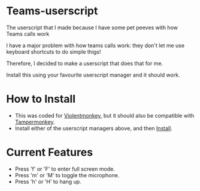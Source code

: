 # Teams-userscript
The userscript that I made because I have some pet peeves with how Teams calls work

I have a major problem with how teams calls work: they don't let me use keyboard shortcuts to do simple thigs!

Therefore, I decided to make a userscript that does that for me.

Install this using your favourite userscript manager and it should work.

# How to Install

- This was coded for [Violentmonkey](https://violentmonkey.github.io/), but it should also be compatible with [Tampermonkey](https://www.tampermonkey.net/).
- Install either of the userscript managers above, and then [Install](https://github.com/hegdenischay/Teams-userscript/raw/master/teams-keyboard.user.js).

# Current Features

- Press 'f' or 'F' to enter full screen mode.
- Press 'm' or 'M' to toggle the microphone.
- Press 'h' or 'H' to hang up.
